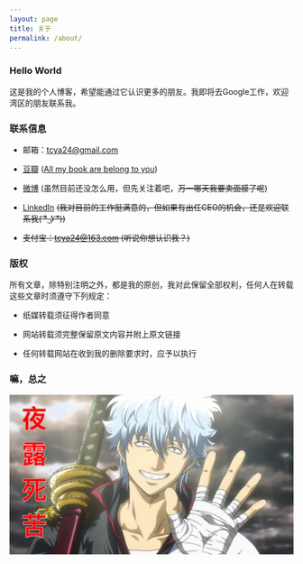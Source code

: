 ```yaml
---
layout: page
title: 关于
permalink: /about/
---
```


### Hello World

这是我的个人博客，希望能通过它认识更多的朋友。我即将去Google工作，欢迎湾区的朋友联系我。

### 联系信息

* 邮箱：<tcya24@gmail.com>

* [豆瓣](https://www.douban.com/people/tcya/) ([All my book are belong to you](https://zh.wikipedia.org/zh-cn/All_your_base_are_belong_to_us))

* [微博](http://weibo.com/u/1423420791) (虽然目前还没怎么用，但先关注着吧，<s>万一哪天我要卖面膜了呢</s>)

* [LinkedIn](https://www.linkedin.com/in/xunmoyang) <s>(我对目前的工作挺满意的，但如果有出任CEO的机会，还是欢迎联系我( ͡° ͜ʖ ͡°))</s>

* <s>支付宝：tcya24@163.com (听说你想认识我？)</s>

### 版权
所有文章，除特别注明之外，都是我的原创，我对此保留全部权利，任何人在转载这些文章时须遵守下列规定：

* 纸媒转载须征得作者同意

* 网站转载须完整保留原文内容并附上原文链接

* 任何转载网站在收到我的删除要求时，应予以执行

### 嘛，总之

![](/assets/images/夜露死苦.png)
